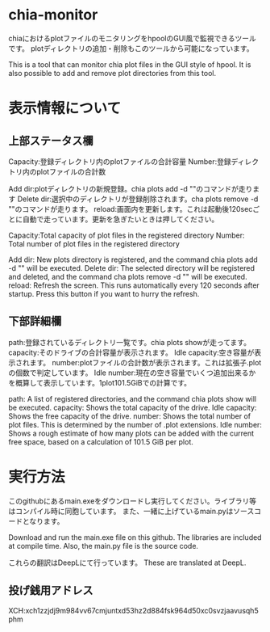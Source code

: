 # chia-monitor
chiaにおけるplotファイルのモニタリングをhpoolのGUI風で監視できるツールです。
plotディレクトリの追加・削除もこのツールから可能になっています。

This is a tool that can monitor chia plot files in the GUI style of hpool. It is also possible to add and remove plot directories from this tool.


# 表示情報について
## 上部ステータス欄
Capacity:登録ディレクトリ内のplotファイルの合計容量
Number:登録ディレクトリ内のplotファイルの合計数

Add dir:plotディレクトリの新規登録。chia plots add -d ""のコマンドが走ります
Delete dir:選択中のディレクトリが登録削除されます。cha plots remove -d ""のコマンドが走ります。
reload:画面内を更新します。これは起動後120secごとに自動で走っています。更新を急ぎたいときは押してください。


Capacity:Total capacity of plot files in the registered directory
Number: Total number of plot files in the registered directory

Add dir: New plots directory is registered, and the command chia plots add -d "" will be executed.
Delete dir: The selected directory will be registered and deleted, and the command cha plots remove -d "" will be executed.
reload: Refresh the screen. This runs automatically every 120 seconds after startup. Press this button if you want to hurry the refresh.



## 下部詳細欄
path:登録されているディレクトリ一覧です。chia plots showが走ってます。
capacity:そのドライブの合計容量が表示されます。
Idle capacity:空き容量が表示されます。
number:plotファイルの合計数が表示されます。これは拡張子.plotの個数で判定しています。
Idle number:現在の空き容量でいくつ追加出来るかを概算して表示しています。1plot101.5GiBでの計算です。


path: A list of registered directories, and the command chia plots show will be executed.
capacity: Shows the total capacity of the drive.
Idle capacity: Shows the free capacity of the drive.
number: Shows the total number of plot files. This is determined by the number of .plot extensions.
Idle number: Shows a rough estimate of how many plots can be added with the current free space, based on a calculation of 101.5 GiB per plot.



# 実行方法
このgithubにあるmain.exeをダウンロードし実行してください。ライブラリ等はコンパイル時に同胞しています。
また、一緒に上げているmain.pyはソースコードとなります。

Download and run the main.exe file on this github. The libraries are included at compile time.
Also, the main.py file is the source code.



これらの翻訳はDeepLにて行っています。
These are translated at DeepL.

## 投げ銭用アドレス
XCH:xch1zzjdj9m984vv67cmjuntxd53hz2d884fsk964d50xc0svzjaavusqh5phm
